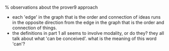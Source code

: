 % observations about the prover9 approach

* each 'edge' in the graph that is the order and connection of ideas runs in
  the opposite direction from the edge in the graph that is the order and
  connection of things.
* the definitions in part 1 all seems to involve modality, or do they? they all
  talk about what 'can be conceived'. what is the meaning of this word 'can'?
